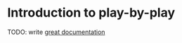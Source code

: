 # Introduction to play-by-play

TODO: write [great documentation](http://jacobian.org/writing/what-to-write/)
